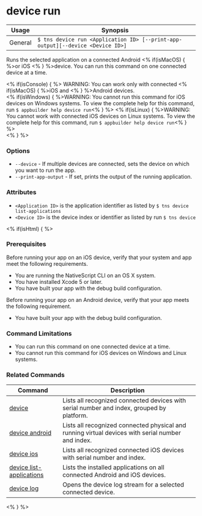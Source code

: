 device run
==========

Usage | Synopsis
------|-------
General | `$ tns device run <Application ID> [--print-app-output][--device <Device ID>]`

Runs the selected application on a connected Android <% if(isMacOS) { %>or iOS <% } %>device. You can run this command on one connected device at a time.

<% if(isConsole) { %>
WARNING: You can work only with connected <% if(isMacOS) { %>iOS and <% } %>Android devices.  
<% if(isWindows) { %>WARNING: You cannot run this command for iOS devices on Windows systems. To view the complete help for this command, run `$ appbuilder help device run`<% } %>
<% if(isLinux) { %>WARNING: You cannot work with connected iOS devices on Linux systems. To view the complete help for this command, run `$ appbuilder help device run`<% } %>  
<% } %>

### Options
* `--device` - If multiple devices are connected, sets the device on which you want to run the app.
* `--print-app-output` - If set, prints the output of the running application.

### Attributes
* `<Application ID>` is the application identifier as listed by `$ tns device list-applications` 
* `<Device ID>` is the device index or identifier as listed by run `$ tns device`

<% if(isHtml) { %>
### Prerequisites
Before running your app on an iOS device, verify that your system and app meet the following requirements.

* You are running the NativeScript CLI on an OS X system.
* You have installed Xcode 5 or later.
* You have built your app with the debug build configuration.

Before running your app on an Android device, verify that your app meets the following requirement.

* You have built your app with the debug build configuration.

### Command Limitations

* You can run this command on one connected device at a time.
* You cannot run this command for iOS devices on Windows and Linux systems.

### Related Commands

Command | Description
----------|----------
[device](device.html) | Lists all recognized connected devices with serial number and index, grouped by platform.
[device android](device-android.html) | Lists all recognized connected physical and running virtual devices with serial number and index.
[device ios](device-ios.html) | Lists all recognized connected iOS devices with serial number and index.
[device list-applications](device-list-applications.html) | Lists the installed applications on all connected Android and iOS devices.
[device log](device-log.html) | Opens the device log stream for a selected connected device.
<% } %>